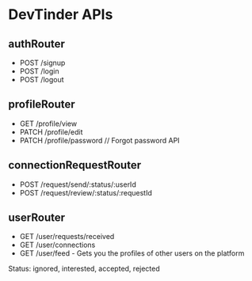 # DevTinder APIs

## authRouter
- POST /signup
- POST /login
- POST /logout

## profileRouter
- GET /profile/view
- PATCH /profile/edit
- PATCH /profile/password // Forgot password API


## connectionRequestRouter
- POST /request/send/:status/:userId
- POST /request/review/:status/:requestId


## userRouter
- GET /user/requests/received
- GET /user/connections
- GET /user/feed - Gets you the profiles of other users on the platform

Status: ignored, interested, accepted, rejected
